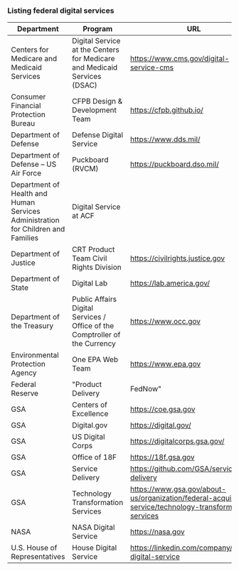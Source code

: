 ### Listing federal digital services

|Department | Program | URL |
| - | - | - |
|Centers for Medicare and Medicaid Services | Digital Service at the Centers for Medicare and Medicaid Services (DSAC) | https://www.cms.gov/digital-service-cms |
|Consumer Financial Protection Bureau | CFPB Design & Development Team | https://cfpb.github.io/ |
|Department of Defense | Defense Digital Service | https://www.dds.mil/ |
|Department of Defense – US Air Force | Puckboard (RVCM) | https://puckboard.dso.mil/ |
|Department of Health and Human Services Administration for Children and Families | Digital Service at ACF |
|Department of Justice | CRT Product Team Civil Rights Division | https://civilrights.justice.gov |
|Department of State | Digital Lab | https://lab.america.gov/ |
|Department of the Treasury | Public Affairs Digital Services / Office of the Comptroller of the Currency | https://www.occ.gov |
|Environmental Protection Agency | One EPA Web Team | https://www.epa.gov |
|Federal Reserve | "Product Delivery |  FedNow" | https://explore.fednow.org/ |
|GSA | Centers of Excellence | https://coe.gsa.gov |  | connectcoe@gsa.gov |  |
|GSA | Digital.gov | https://digital.gov/ |
|GSA | US Digital Corps | https://digitalcorps.gsa.gov/ |
|GSA | Office of 18F | https://18f.gsa.gov |
|GSA | Service Delivery | https://github.com/GSA/service-delivery |
|GSA | Technology Transformation Services | https://www.gsa.gov/about-us/organization/federal-acquisition-service/technology-transformation-services |
|NASA | NASA Digital Service | https://nasa.gov |
|U.S. House of Representatives | House Digital Service | https://linkedin.com/company/house-digital-service |
